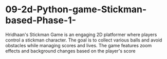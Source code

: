 # 09-2d-Python-game-Stickman-based-Phase-1-
Hridhaan's Stickman Game is an engaging 2D platformer where players control a stickman character. The goal is to collect various balls and avoid obstacles while managing scores and lives. The game features zoom effects and background changes based on the player's score
